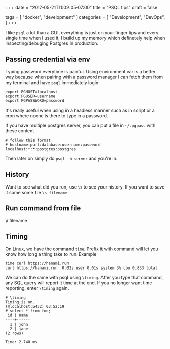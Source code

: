 +++
date = "2017-05-21T11:02:05-07:00"
title = "PSQL tips"
draft = false

tags = [ "docker", "development" ]
categories = [
  "Development",
  "DevOps",
]
+++

I like `psql` a lot than a GUI, everything is just on your finger tips
and every single time when I used it, I build up my memory which
definetely help when inspecting/debuging Postgres in production.

## Passing credential via env

Typing password everytime is painful. Using environment var is a better
way because when pairing with a password manager I can fetch them from
my terminal and have `psql` immediately login

```
export PGHOST=localhost
export PGUSER=username
export PGPASSWORD=password
```

It's really useful when using in a headless manner such as in script or
a cron where noone is there to type in a password.

If you have multiple postgres server, you can put a file in `~/.pgpass`
with these content

```
# follow this format
# hostname:port:database:username:password
localhost:*:*:postgres:postgres
```

Then later on simply do `psql -h server` and you're in.

## History

Want to see what did you run, use `\s` to see your history. If you want
to save it some some file `\s filename`

## Run command from file

\i filename

## Timing

On Linux, we have the command `time`. Prefix it with command will let
you know how long a thing take to run. Example

```
time curl https://hanami.run
curl https://hanami.run  0.02s user 0.01s system 3% cpu 0.833 total
```

We can do the same with psql using `\timing`. After you type that
command, any SQL query will report it time at the end. If you no longer
want time reporting, enter `\timing` again.

```
# \timing
Timing is on.
(@localhost:5432) 03:52:19
# select * from foo;
 id | name
----+------
  1 | john
  2 | jane
(2 rows)

Time: 2.740 ms
```
